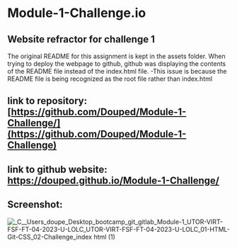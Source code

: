 # Module-1-Challenge.io
## Website refractor for challenge 1

The original README for this assignment is kept in the assets folder. When trying to deploy the webpage to github, github was displaying the contents of the README file
instead of the index.html file. -This issue is because the README file is being recognized as the root file rather than index.html

## link to repository: [https://github.com/Douped/Module-1-Challenge/](https://github.com/Douped/Module-1-Challenge)
## link to github website: [https://douped.github.io/Module-1-Challenge/ ](https://douped.github.io/Module-1-Challenge)

## Screenshot:
![_C__Users_doupe_Desktop_bootcamp_git_gitlab_Module-1_UTOR-VIRT-FSF-FT-04-2023-U-LOLC_UTOR-VIRT-FSF-FT-04-2023-U-LOLC_01-HTML-Git-CSS_02-Challenge_index html (1)](https://user-images.githubusercontent.com/44848217/236956403-232a9ff1-3c8f-4f47-9f7b-017892fe6965.png)


